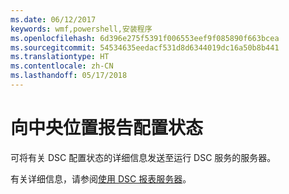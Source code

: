 ```yaml
---
ms.date: 06/12/2017
keywords: wmf,powershell,安装程序
ms.openlocfilehash: 6d396e275f5391f006553eef9f085890f663bcea
ms.sourcegitcommit: 54534635eedacf531d8d6344019dc16a50b8b441
ms.translationtype: HT
ms.contentlocale: zh-CN
ms.lasthandoff: 05/17/2018
---
```

# <a name="report-configuration-status-to-central-location"></a>向中央位置报告配置状态

可将有关 DSC 配置状态的详细信息发送至运行 DSC 服务的服务器。

有关详细信息，请参阅[使用 DSC 报表服务器](https://msdn.microsoft.com/powershell/dsc/reportserver)。
